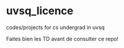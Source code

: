 # uvsq_licence
codes/projects for cs undergrad in uvsq

Faites bien les TD avant de consulter ce repo!
